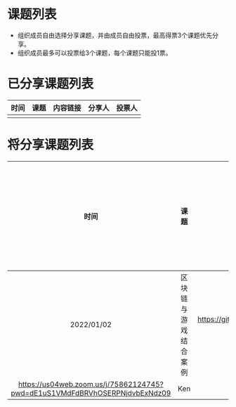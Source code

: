 # 课题列表
* 组织成员自由选择分享课题，并由成员自由投票，最高得票3个课题优先分享。
* 组织成员最多可以投票给3个课题，每个课题只能投1票。


# 已分享课题列表

|时间|课题|内容链接|分享人|投票人|
| :----:| :----: | :----:| :----: | :----: |
|  |  ||  ||


# 将分享课题列表

|时间|课题|内容链接|分享人|Zoom Link|投票人(请标注你的名字)|
| :----:| :----: | :----:| :----: | :----: | :----: |
| 2022/01/02 | 区块链与游戏结合案例 |https://github.com/EngineerCN/content/blob/main/区块链与游戏结合案例.md|
https://us04web.zoom.us/j/75862124745?pwd=dE1uS1VMdFdBRVhOSERPNjdvbExNdz09| Ken ||

